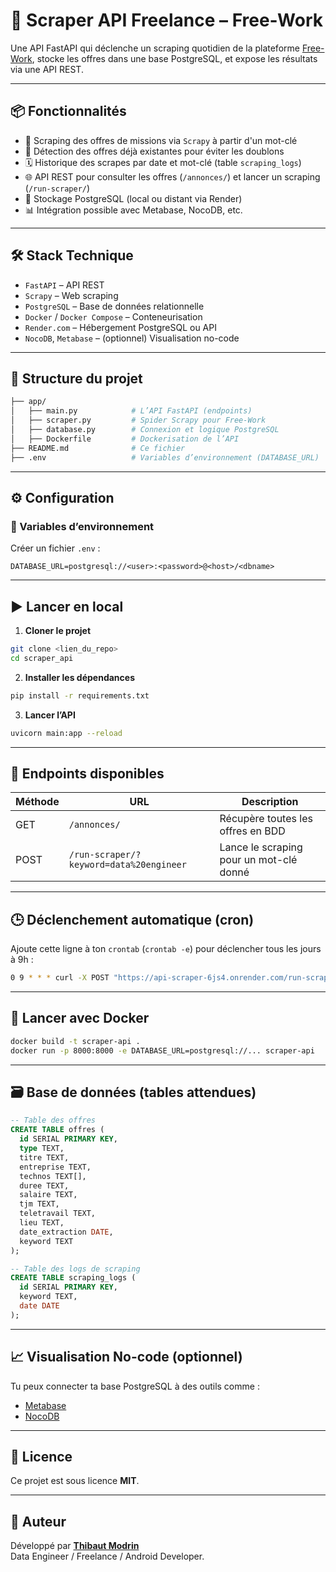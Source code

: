 # 🚀 Scraper API Freelance – Free-Work

Une API FastAPI qui déclenche un scraping quotidien de la plateforme [Free-Work](https://www.free-work.com/fr/tech-it/jobs), stocke les offres dans une base PostgreSQL, et expose les résultats via une API REST.

---

## 📦 Fonctionnalités

- 🔎 Scraping des offres de missions via `Scrapy` à partir d'un mot-clé
- 🧠 Détection des offres déjà existantes pour éviter les doublons
- 🗓️ Historique des scrapes par date et mot-clé (table `scraping_logs`)
- 🌐 API REST pour consulter les offres (`/annonces/`) et lancer un scraping (`/run-scraper/`)
- 💾 Stockage PostgreSQL (local ou distant via Render)
- 📊 Intégration possible avec Metabase, NocoDB, etc.

---

## 🛠️ Stack Technique

- `FastAPI` – API REST
- `Scrapy` – Web scraping
- `PostgreSQL` – Base de données relationnelle
- `Docker` / `Docker Compose` – Conteneurisation
- `Render.com` – Hébergement PostgreSQL ou API
- `NocoDB`, `Metabase` – (optionnel) Visualisation no-code

---

## 🧱 Structure du projet

```bash
├── app/
│   ├── main.py            # L’API FastAPI (endpoints)
│   ├── scraper.py         # Spider Scrapy pour Free-Work
│   ├── database.py        # Connexion et logique PostgreSQL
│   ├── Dockerfile         # Dockerisation de l’API
├── README.md              # Ce fichier
├── .env                   # Variables d’environnement (DATABASE_URL)
```

---

## ⚙️ Configuration

### 🔐 Variables d’environnement

Créer un fichier `.env` :

```env
DATABASE_URL=postgresql://<user>:<password>@<host>/<dbname>
```

---

## ▶️ Lancer en local

1. **Cloner le projet**

```bash
git clone <lien_du_repo>
cd scraper_api
```

2. **Installer les dépendances**

```bash
pip install -r requirements.txt
```

3. **Lancer l’API**

```bash
uvicorn main:app --reload
```

---

## 🧪 Endpoints disponibles

| Méthode | URL                                                   | Description                              |
|---------|--------------------------------------------------------|------------------------------------------|
| GET     | `/annonces/`                                          | Récupère toutes les offres en BDD        |
| POST    | `/run-scraper/?keyword=data%20engineer`               | Lance le scraping pour un mot-clé donné  |

---

## 🕒 Déclenchement automatique (cron)

Ajoute cette ligne à ton `crontab` (`crontab -e`) pour déclencher tous les jours à 9h :

```bash
0 9 * * * curl -X POST "https://api-scraper-6js4.onrender.com/run-scraper/?keyword=data%20engineer"
```

---

## 🐳 Lancer avec Docker

```bash
docker build -t scraper-api .
docker run -p 8000:8000 -e DATABASE_URL=postgresql://... scraper-api
```

---

## 🗃️ Base de données (tables attendues)

```sql
-- Table des offres
CREATE TABLE offres (
  id SERIAL PRIMARY KEY,
  type TEXT,
  titre TEXT,
  entreprise TEXT,
  technos TEXT[],
  duree TEXT,
  salaire TEXT,
  tjm TEXT,
  teletravail TEXT,
  lieu TEXT,
  date_extraction DATE,
  keyword TEXT
);

-- Table des logs de scraping
CREATE TABLE scraping_logs (
  id SERIAL PRIMARY KEY,
  keyword TEXT,
  date DATE
);
```

---

## 📈 Visualisation No-code (optionnel)

Tu peux connecter ta base PostgreSQL à des outils comme :

- [Metabase](https://www.metabase.com/)
- [NocoDB](https://www.nocodb.com/)


---

## 📄 Licence

Ce projet est sous licence **MIT**.

---

## 🙌 Auteur

Développé par **[Thibaut Modrin](https://github.com/ton-profil)**  
Data Engineer / Freelance / Android Developer.



